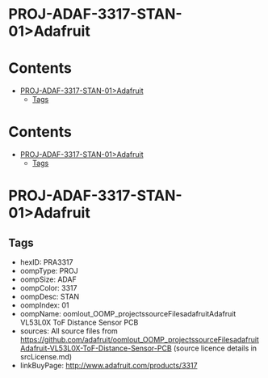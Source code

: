 
PROJ-ADAF-3317-STAN-01>Adafruit
===============================

Contents
========

* [PROJ-ADAF-3317-STAN-01>Adafruit](#proj-adaf-3317-stan-01adafruit)
	* [Tags](#tags)

Contents
========

* [PROJ-ADAF-3317-STAN-01>Adafruit](#proj-adaf-3317-stan-01adafruit)
	* [Tags](#tags)

# PROJ-ADAF-3317-STAN-01>Adafruit

## Tags

- hexID: PRA3317
- oompType: PROJ
- oompSize: ADAF
- oompColor: 3317
- oompDesc: STAN
- oompIndex: 01
- oompName: oomlout_OOMP_projectssourceFilesadafruitAdafruit VL53L0X ToF Distance Sensor PCB
- sources: All source files from https://github.com/adafruit/oomlout_OOMP_projectssourceFilesadafruitAdafruit-VL53L0X-ToF-Distance-Sensor-PCB (source licence details in srcLicense.md)
- linkBuyPage: http://www.adafruit.com/products/3317
